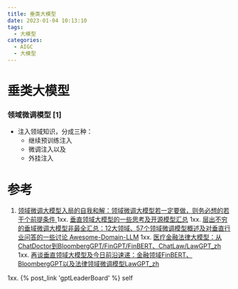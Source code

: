 ```yaml
---
title: 垂类大模型
date: 2023-01-04 10:13:10
tags:
  - 大模型
categories: 
  - AIGC
  - 大模型  
---
```


<p></p>
<!-- more -->

#  垂类大模型
### 领域微调模型 [1]
+ 注入领域知识，分成三种：
  - 继续预训练注入
  - 微调注入以及
  - 外挂注入

# 参考
1. [领域微调大模型入局的自我和解：领域微调大模型若一定要做，则务必想的若干个前提条件 ](https://mp.weixin.qq.com/s?__biz=MzAxMjc3MjkyMg==&mid=2648401405&idx=1&sn=59baf4a22d9a9abeb42599ac91e11a79)
1xx. [垂直领域大模型的一些思考及开源模型汇总](https://zhuanlan.zhihu.com/p/642611747)
1xx. [层出不穷的垂域微调大模型非最全汇总：12大领域、57个领域微调模型概述及对垂直行业问答的一些讨论 ](https://mp.weixin.qq.com/s?__biz=MzAxMjc3MjkyMg==&mid=2648403459&idx=2&sn=0219fc098c208e36cd32940e71089fd2)
    [Awesome-Domain-LLM](https://github.com/www6v/Awesome-Domain-LLM)
1xx. [医疗金融法律大模型：从ChatDoctor到BloombergGPT/FinGPT/FinBERT、ChatLaw/LawGPT_zh](https://blog.csdn.net/v_JULY_v/article/details/131550529?spm=1001.2014.3001.5502)
1xx. [再谈垂直领域大模型及今日前沿速递：金融领域FinBERT、BloombergGPT以及法律领域微调模型LawGPT_zh](https://mp.weixin.qq.com/s?__biz=MzAxMjc3MjkyMg==&mid=2648400666&idx=1&sn=bc47e8c4eca6fc4baaded42fa3c6bd77)


1xx. {% post_link 'gptLeaderBoard' %} self

